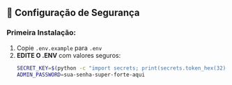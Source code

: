 ## 🔐 Configuração de Segurança

### Primeira Instalação:

1. Copie `.env.example` para `.env`
2. **EDITE O .ENV** com valores seguros:
   ```bash
   SECRET_KEY=$(python -c "import secrets; print(secrets.token_hex(32))")
   ADMIN_PASSWORD=sua-senha-super-forte-aqui